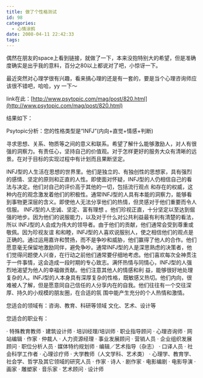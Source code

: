 ```yaml
---
title: 做了个性格测试
id: 98
categories:
  - 心情涂鸦
date: 2008-04-11 22:42:33
tags:
---
```




 偶然在朋友的space上看到链接，就做了一下，本来没抱特别大的希望，但是准确度确实是出乎我的意料，百分之80以上都说对了吧，小惊讶一下。

 最近突然对心理学很有兴趣，看来搞心理的还是有一套的，要是当个心理咨询师应该很不错吧，哈哈，yy 一下～

link在此：[http://www.psytopic.com/mag/post/820.html](http://www.psytopic.com/mag/post/820.html)

结果如下：

Psytopic分析：您的性格类型是“INFJ”(内向+直觉+情感+判断) 

寻求思想、关系、物质等之间的意义和联系。希望了解什么能够激励人，对人有很强的洞察力。有责任心，坚持自己的价值观。对于怎样更好的服务大众有清晰的远景。在对于目标的实现过程中有计划而且果断坚定。 

INFJ型的人生活在思想的世界里。他们是独立的、有独创性的思想家，具有强烈的感情、坚定的原则和正直的人性。即使面对怀疑，INFJ型的人仍相信自己的看法与决定。他们对自己的评价高于其他的一切，包括流行观点 和存在的权威，这种内在的观念激发着他们的积极性。通常INFJ型的人具有本能的洞察力，能够看到事物更深层的含义。即使他人无法分享他们的热情，但灵感对于他们重要而令人信服。 INFJ型的人忠诚、坚定、富有理想 。他们珍视正直，十分坚定以至达到倔强的地步。因为他们的说服能力，以及对于什么对公共利益最有利有清楚的看法，所以 INFJ型的人会成为伟大的领导者。由于他们的贡献，他们通常会受到尊重或敬佩。因为珍视友谊 和和睦，INFJ型的人喜欢说服别人，使之相信他们的观点是正确的。通过运用嘉许和赞扬，而不是争吵和威胁，他们赢得了他人的合作。他们愿意毫无保留地激励同伴，避免争吵。通常INFJ型的人是深思熟虑的决策者，他 们觉得问题使人兴奋，在行动之前他们通常要仔细地考虑。他们喜欢每次全神贯注于一件事情，这会造成一段时期的专心致志。满怀热情与同情心，INFJ型的人强烈地渴望为他人的幸福做贡献。他们注意其他人的情感和利 益，能够很好地处理复杂的人。INFJ型的人本身具有深厚复杂的性格，既敏感又热切。他们内向，很难被人了解，但是愿意同自己信任的人分享内在的自我。他们往往有一个交往深厚、持久的小规模的朋友圈，在合适的氛 围中能产生充分的个人热情和激情。 

您适合的领域有：咨询、教育、科研等领域 文化、艺术、设计等

您适合的职业有：

· 特殊教育教师
· 建筑设计师
· 培训经理/培训师
· 职业指导顾问
· 心理咨询师
· 网站编辑
· 作家
· 仲裁人
· 人力资源经理
· 事业发展顾问
· 营销人员
· 企业组织发展顾问
· 职位分析人员
· 媒体特约规划师
· 编辑／艺术指导（杂志）
· 口译人员
· 社会科学工作者
· 心理诊疗师
· 大学教师（人文学科、艺术类）
· 心理学、教育学、社会学、哲学及其它领域的研究人员
· 作家
· 诗人
· 剧作家
· 电影编剧
· 电影导演
· 画家
· 雕塑家
· 音乐家
· 艺术顾问
· 设计师
